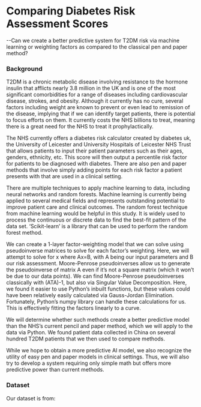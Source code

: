 # Comparing Diabetes Risk Assessment Scores
--Can we create a better predictive system for T2DM risk via machine learning or weighting factors as compared to the classical pen and paper method? 

### Background
  T2DM is a chronic metabolic disease involving resistance to the hormone insulin that afflicts nearly 3.8 million in the UK and is one of the most significant comorbidities for a range of diseases including cardiovascular disease, strokes, and obesity. Although it currently has no cure, several factors including weight are known to prevent or even lead to remission of the disease, implying that if we can identify target patients, there is potential to focus efforts on them. It currently costs the NHS billions to treat, meaning there is a great need for the NHS to treat it prophylactically. 
  
  The NHS currently offers a diabetes risk calculator created by diabetes uk, the University of Leicester and University Hospitals of Leicester NHS Trust that allows patients to input their patient parameters such as their ages, genders, ethnicity, etc. This score will then output a percentile risk factor for patients to be diagnosed with diabetes. There are also pen and paper methods that involve simply adding points for each risk factor a patient presents with that are used in a clinical setting. 
  
  There are multiple techniques to apply machine learning to data, including neural networks and random forests. Machine learning is currently being applied to several medical fields and represents outstanding potential to improve patient care and clinical outcomes. The random forest technique from machine learning would be helpful in this study. It is widely used to process the continuous or discrete data to find the best-fit pattern of the data set. ‘Scikit-learn’ is a library that can be used to perform the random forest method.
  
  We can create a 1-layer factor-weighting model that we can solve using pseudoinverse matrices to solve for each factor’s weighting. Here, we will attempt to solve for x where Ax=B, with A being our input parameters and B our risk assessment. Moore-Penrose pseudoinverses allow us to generate the pseudoinverse of matrix A even if it’s not a square matrix (which it won’t be due to our data points). We can find Moore-Penrose pseudoinverses classically with (ATA)-1, but also via Singular Value Decomposition. Here, we found it easier to use Python’s inbuilt functions, but these values could have been relatively easily calculated via Gauss-Jordan Elimination. Fortunately, Python’s numpy library can handle these calculations for us. This is effectively fitting the factors linearly to a curve. 
  
  We will determine whether such methods create a better predictive model than the NHS’s current pencil and paper method, which we will apply to the data via Python. We found patient data collected in China on several hundred T2DM patients that we then used to compare methods. 
  
  While we hope to obtain a more predictive AI model, we also recognize the utility of easy pen and paper models in clinical settings. Thus, we will also try to develop a system requiring only simple math but offers more predictive power than current methods. 

### Dataset
Our dataset is from: